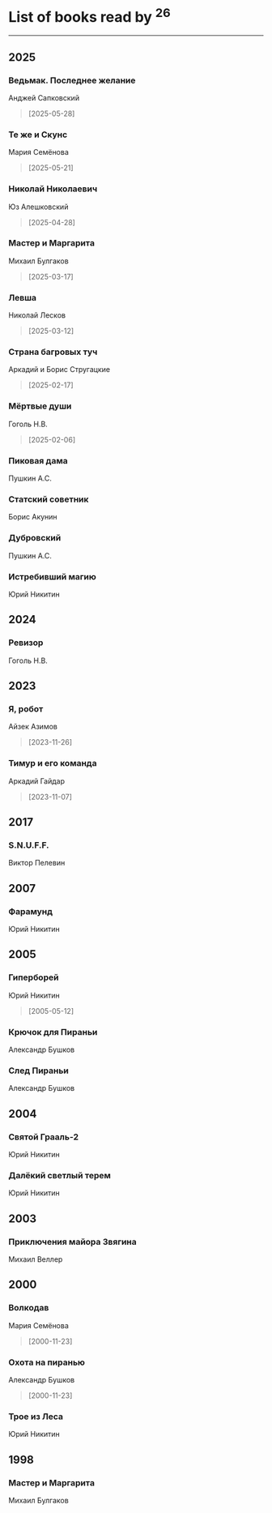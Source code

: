 # List of books read by [](https://plus.google.com/u/0/105803270930838059244/)<sup>26</sup>
---

## 2025

### Ведьмак. Последнее желание
Анджей Сапковский
> [2025-05-28] 


### Те же и Скунс
Мария Семёнова
> [2025-05-21] 


### Николай Николаевич
Юз Алешковский
> [2025-04-28] 


### Мастер и Маргарита
Михаил Булгаков
> [2025-03-17] 


### Левша
Николай Лесков
> [2025-03-12] 


### Страна багровых туч
Аркадий и Борис Стругацкие
> [2025-02-17] 


### Мёртвые души
Гоголь Н.В.
> [2025-02-06] 


### Пиковая дама
Пушкин А.С.


### Статский советник
Борис Акунин


### Дубровский
Пушкин А.С.


### Истребивший магию
Юрий Никитин



## 2024

### Ревизор
Гоголь Н.В.



## 2023

### Я, робот
Айзек Азимов
> [2023-11-26] 


### Тимур и его команда
Аркадий Гайдар
> [2023-11-07] 



## 2017

### S.N.U.F.F.
Виктор Пелевин



## 2007

### Фарамунд
Юрий Никитин



## 2005

### Гиперборей
Юрий Никитин
> [2005-05-12] 


### Крючок для Пираньи
Александр Бушков


### След Пираньи
Александр Бушков



## 2004

### Святой Грааль-2
Юрий Никитин


### Далёкий светлый терем
Юрий Никитин



## 2003

### Приключения майора Звягина
Михаил Веллер



## 2000

### Волкодав
Мария Семёнова
> [2000-11-23] 


### Охота на пиранью
Александр Бушков
> [2000-11-23] 


### Трое из Леса
Юрий Никитин



## 1998

### Мастер и Маргарита
Михаил Булгаков



